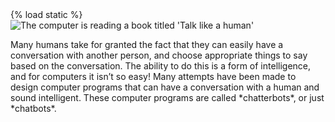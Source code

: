 <div>{% load static %}
<img class="responsive-img" src="{% static 'computer-studying-turing-test.png' %}" alt="The computer is reading a book titled 'Talk like a human'" /></div>
<p>Many humans take for granted the fact that they can easily have a conversation with another person, and choose appropriate things to say based on the conversation. The ability to do this is a form of intelligence, and for computers it isn’t so easy! Many attempts have been made to design computer programs that can have a conversation with a human and sound intelligent. These computer programs are called *chatterbots*, or just *chatbots*.</p>